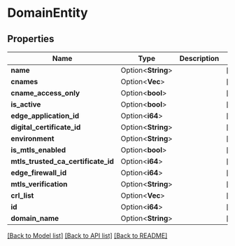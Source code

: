 # DomainEntity

## Properties

Name | Type | Description | Notes
------------ | ------------- | ------------- | -------------
**name** | Option<**String**> |  | [optional]
**cnames** | Option<**Vec<String>**> |  | [optional]
**cname_access_only** | Option<**bool**> |  | [optional]
**is_active** | Option<**bool**> |  | [optional]
**edge_application_id** | Option<**i64**> |  | [optional]
**digital_certificate_id** | Option<**String**> |  | [optional]
**environment** | Option<**String**> |  | [optional]
**is_mtls_enabled** | Option<**bool**> |  | [optional]
**mtls_trusted_ca_certificate_id** | Option<**i64**> |  | [optional]
**edge_firewall_id** | Option<**i64**> |  | [optional]
**mtls_verification** | Option<**String**> |  | [optional]
**crl_list** | Option<**Vec<i64>**> |  | [optional]
**id** | Option<**i64**> |  | [optional]
**domain_name** | Option<**String**> |  | [optional]

[[Back to Model list]](../README.md#documentation-for-models) [[Back to API list]](../README.md#documentation-for-api-endpoints) [[Back to README]](../README.md)


